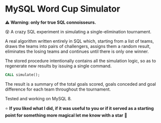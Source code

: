 # MySQL Word Cup Simulator

:warning: **Warning: only for true SQL connoisseurs.**

:dizzy_face: A crazy SQL experiment in simulating a single-elimination tournament.

A real algorithm written entirely in SQL which, starting from a list of teams, draws the teams into pairs of challengers, assigns them a random result, eliminates the losing teams and continues until there is only one winner.

The stored procedure intentionally contains all the simulation logic, so as to regenerate new results by issuing a single command.

``` sql
CALL simulate();
```

The result is a summary of the total goals scored, goals conceded and goal difference for each team throughout the tournament.

Tested and working on MySQL 8.

:star: **If you liked what I did, if it was useful to you or if it served as a starting point for something more magical let me know with a star** :green_heart:
